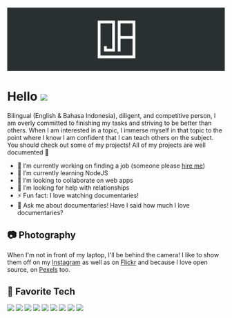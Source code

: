 [![Header-JamesAdhitthana](https://raw.githubusercontent.com/jamesadhitthana/jamesadhitthana/main/james-header.png "Header")](https://jamesgalaxy.com/)

# Hello <img src="https://cdn.lowgif.com/small/26edd87471bfb83d-animated-gif-transparent-background-5-gif-images-download.gif" width="50px">

Bilingual (English & Bahasa Indonesia), diligent, and competitive person, I am overly committed to finishing my tasks and striving to be better than others. When I am interested in a topic, I immerse myself in that topic to the point where I know I am confident that I can teach others on the subject. You should check out some of my projects! All of my projects are well documented 🤗

- 🔭 I’m currently working on finding a job (someone please [hire me](https://jamesgalaxy.com))
- 🌱 I’m currently learning NodeJS
- 👯 I’m looking to collaborate on web apps
- 🤔 I’m looking for help with relationships
- ⚡ Fun fact: I love watching documentaries!
- 💬 Ask me about documentaries! Have I said how much I love documentaries?

## 📷 Photography

When I'm not in front of my laptop, I'll be behind the camera! I like to show them off on my [Instagram](https://instagram.com/paynedeath) as well as on [Flickr](https://www.flickr.com/photos/paynejames) and because I love open source, on [Pexels](https://www.pexels.com/@james-adhitthana-233943) too.

## 🔧 Favorite Tech

![](https://img.shields.io/badge/Code-Java-informational?style=flat&logo=java&logoColor=white&color=2bbc8a)
![](https://img.shields.io/badge/Code-JavaScript-informational?style=flat&logo=javascript&logoColor=white&color=2bbc8a)
![](https://img.shields.io/badge/Code-Android-informational?style=flat&logo=android&logoColor=white&color=2bbc8a)
![](https://img.shields.io/badge/Code-Python-informational?style=flat&logo=python&logoColor=white&color=2bbc8a)
![](https://img.shields.io/badge/Code-C++-informational?style=flat&logo=c%2B%2B&logoColor=white&color=2bbc8a)
![](https://img.shields.io/badge/Code-Arduino-informational?style=flat&logo=arduino&logoColor=white&color=2bbc8a)
![](https://img.shields.io/badge/Editor-Visual_Studio_Code-informational?style=flat&logo=visual-studio-code&logoColor=white&color=2bbc8a)
![](https://img.shields.io/badge/Platform-Firebase-informational?style=flat&logo=firebase&logoColor=white&color=2bbc8a)
![](https://img.shields.io/badge/Framework-Bootstrap-informational?style=flat&logo=bootstrap&logoColor=white&color=2bbc8a)
